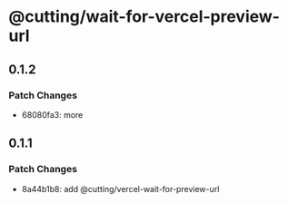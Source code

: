 # @cutting/wait-for-vercel-preview-url

## 0.1.2

### Patch Changes

- 68080fa3: more

## 0.1.1

### Patch Changes

- 8a44b1b8: add @cutting/vercel-wait-for-preview-url
